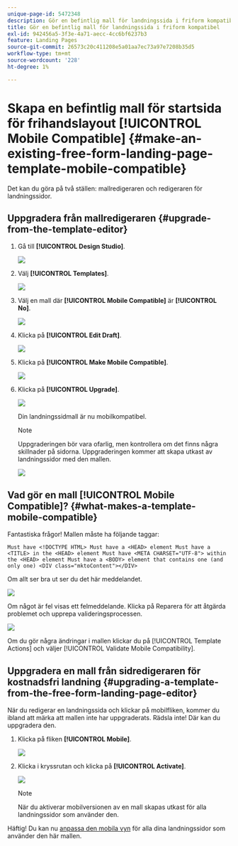 ```yaml
---
unique-page-id: 5472348
description: Gör en befintlig mall för landningssida i friform kompatibel - Marketo Docs - Produktdokumentation
title: Gör en befintlig mall för landningssida i friform kompatibel
exl-id: 942456a5-3f3e-4a71-aecc-4cc6bf6237b3
feature: Landing Pages
source-git-commit: 26573c20c411208e5a01aa7ec73a97e7208b35d5
workflow-type: tm+mt
source-wordcount: '228'
ht-degree: 1%

---
```


# Skapa en befintlig mall för startsida för frihandslayout [!UICONTROL Mobile Compatible] {#make-an-existing-free-form-landing-page-template-mobile-compatible}

Det kan du göra på två ställen: mallredigeraren och redigeraren för landningssidor.

## Uppgradera från mallredigeraren {#upgrade-from-the-template-editor}

1. Gå till **[!UICONTROL Design Studio]**.

   ![](assets/designstudio-1.png)

1. Välj **[!UICONTROL Templates]**.

   ![](assets/image2015-1-22-20-3a20-3a2.png)

1. Välj en mall där **[!UICONTROL Mobile Compatible]** är **[!UICONTROL No]**.

   ![](assets/image2015-1-22-20-3a22-3a24.png)

1. Klicka på **[!UICONTROL Edit Draft]**.

   ![](assets/image2015-1-22-20-3a25-3a36.png)

1. Klicka på **[!UICONTROL Make Mobile Compatible]**.

   ![](assets/image2015-1-22-20-3a30-3a33.png)

1. Klicka på **[!UICONTROL Upgrade]**.

   ![](assets/image2015-1-22-20-3a32-3a45.png)

   Din landningssidmall är nu mobilkompatibel.

   >[!NOTE]
   >
   >Uppgraderingen bör vara ofarlig, men kontrollera om det finns några skillnader på sidorna. Uppgraderingen kommer att skapa utkast av landningssidor med den mallen.

   ![](assets/image2015-1-22-20-3a36-3a43.png)

## Vad gör en mall [!UICONTROL Mobile Compatible]? {#what-makes-a-template-mobile-compatible}

Fantastiska frågor! Mallen måste ha följande taggar:

`Must have <!DOCTYPE HTML> Must have a <HEAD> element Must have a <TITLE> in the <HEAD> element Must have <META CHARSET="UTF-8"> within the <HEAD> element Must have a <BODY> element that contains one (and only one) <DIV class="mktoContent"></DIV>`

Om allt ser bra ut ser du det här meddelandet.

![](assets/image2015-1-22-20-3a41-3a31.png)

Om något är fel visas ett felmeddelande. Klicka på Reparera för att åtgärda problemet och upprepa valideringsprocessen.

![](assets/image2015-1-22-20-3a43-3a20.png)

Om du gör några ändringar i mallen klickar du på [!UICONTROL Template Actions] och väljer [!UICONTROL Validate Mobile Compatibility].

## Uppgradera en mall från sidredigeraren för kostnadsfri landning {#upgrading-a-template-from-the-free-form-landing-page-editor}

När du redigerar en landningssida och klickar på mobilfliken, kommer du ibland att märka att mallen inte har uppgraderats. Rädsla inte! Där kan du uppgradera den.

1. Klicka på fliken **[!UICONTROL Mobile]**.

   ![](assets/image2015-1-22-20-3a48-3a19.png)

1. Klicka i kryssrutan och klicka på **[!UICONTROL Activate]**.

   ![](assets/image2015-1-22-20-3a49-3a34.png)

   >[!NOTE]
   >
   >När du aktiverar mobilversionen av en mall skapas utkast för alla landningssidor som använder den.

Häftig! Du kan nu [anpassa den mobila vyn](/help/marketo/product-docs/demand-generation/landing-pages/free-form-landing-pages/customize-mobile-view-for-your-free-form-landing-page.md) för alla dina landningssidor som använder den här mallen.
